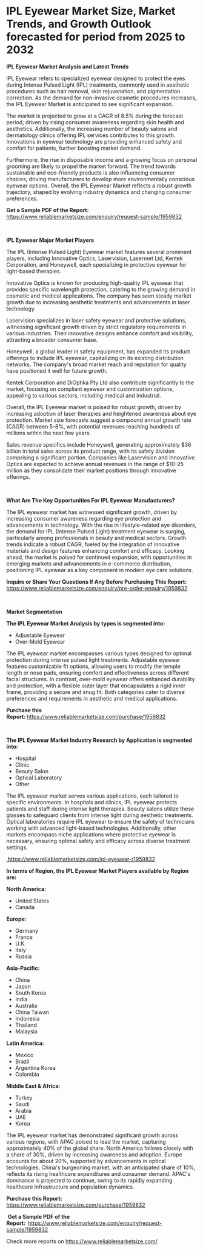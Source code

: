 <p><h1>IPL Eyewear Market Size, Market Trends, and Growth Outlook forecasted for period from 2025 to 2032</h1></p><p><strong>IPL Eyewear Market Analysis and Latest Trends</strong></p>
<p><p>IPL Eyewear refers to specialized eyewear designed to protect the eyes during Intense Pulsed Light (IPL) treatments, commonly used in aesthetic procedures such as hair removal, skin rejuvenation, and pigmentation correction. As the demand for non-invasive cosmetic procedures increases, the IPL Eyewear Market is anticipated to see significant expansion.</p><p>The market is projected to grow at a CAGR of 8.5% during the forecast period, driven by rising consumer awareness regarding skin health and aesthetics. Additionally, the increasing number of beauty salons and dermatology clinics offering IPL services contributes to this growth. Innovations in eyewear technology are providing enhanced safety and comfort for patients, further boosting market demand. </p><p>Furthermore, the rise in disposable income and a growing focus on personal grooming are likely to propel the market forward. The trend towards sustainable and eco-friendly products is also influencing consumer choices, driving manufacturers to develop more environmentally conscious eyewear options. Overall, the IPL Eyewear Market reflects a robust growth trajectory, shaped by evolving industry dynamics and changing consumer preferences.</p></p>
<p><strong>Get a Sample PDF of the Report:&nbsp;</strong> <a href="https://www.reliablemarketsize.com/enquiry/request-sample/1959832?utm_campaign=2442&utm_medium=2&utm_source=Github&utm_content=ia&utm_term=04042025&utm_id=ipl-eyewear">https://www.reliablemarketsize.com/enquiry/request-sample/1959832</a></p>
<p>&nbsp;</p>
<p><strong>IPL Eyewear Major Market Players</strong></p>
<p><p>The IPL (Intense Pulsed Light) Eyewear market features several prominent players, including Innovative Optics, Laservision, Lasermet Ltd, Kentek Corporation, and Honeywell, each specializing in protective eyewear for light-based therapies. </p><p>Innovative Optics is known for producing high-quality IPL eyewear that provides specific wavelength protection, catering to the growing demand in cosmetic and medical applications. The company has seen steady market growth due to increasing aesthetic treatments and advancements in laser technology.</p><p>Laservision specializes in laser safety eyewear and protective solutions, witnessing significant growth driven by strict regulatory requirements in various industries. Their innovative designs enhance comfort and visibility, attracting a broader consumer base.</p><p>Honeywell, a global leader in safety equipment, has expanded its product offerings to include IPL eyewear, capitalizing on its existing distribution networks. The company's broad market reach and reputation for quality have positioned it well for future growth.</p><p>Kentek Corporation and DiOptika Pty Ltd also contribute significantly to the market, focusing on compliant eyewear and customization options, appealing to various sectors, including medical and industrial.</p><p>Overall, the IPL Eyewear market is poised for robust growth, driven by increasing adoption of laser therapies and heightened awareness about eye protection. Market size forecasts suggest a compound annual growth rate (CAGR) between 5-8%, with potential revenues reaching hundreds of millions within the next few years.</p><p>Sales revenue specifics include Honeywell, generating approximately $36 billion in total sales across its product range, with its safety division comprising a significant portion. Companies like Laservision and Innovative Optics are expected to achieve annual revenues in the range of $10-25 million as they consolidate their market positions through innovative offerings.</p></p>
<p>&nbsp;</p>
<p><strong>What Are The Key Opportunities For IPL Eyewear Manufacturers?</strong></p>
<p><p>The IPL eyewear market has witnessed significant growth, driven by increasing consumer awareness regarding eye protection and advancements in technology. With the rise in lifestyle-related eye disorders, the demand for IPL (Intense Pulsed Light) treatment eyewear is surging, particularly among professionals in beauty and medical sectors. Growth trends indicate a robust CAGR, fueled by the integration of innovative materials and design features enhancing comfort and efficacy. Looking ahead, the market is poised for continued expansion, with opportunities in emerging markets and advancements in e-commerce distribution, positioning IPL eyewear as a key component in modern eye care solutions.</p></p>
<p><strong>Inquire or Share Your Questions If Any Before Purchasing This Report:</strong> <a href="https://www.reliablemarketsize.com/enquiry/pre-order-enquiry/1959832?utm_campaign=2442&utm_medium=2&utm_source=Github&utm_content=ia&utm_term=04042025&utm_id=ipl-eyewear">https://www.reliablemarketsize.com/enquiry/pre-order-enquiry/1959832</a></p>
<p>&nbsp;</p>
<p><strong>Market Segmentation</strong></p>
<p><strong>The IPL Eyewear Market Analysis by types is segmented into:</strong></p>
<p><ul><li>Adjustable Eyewear</li><li>Over-Mold Eyewear</li></ul></p>
<p><p>The IPL eyewear market encompasses various types designed for optimal protection during intense pulsed light treatments. Adjustable eyewear features customizable fit options, allowing users to modify the temple length or nose pads, ensuring comfort and effectiveness across different facial structures. In contrast, over-mold eyewear offers enhanced durability and protection, with a flexible outer layer that encapsulates a rigid inner frame, providing a secure and snug fit. Both categories cater to diverse preferences and requirements in aesthetic and medical applications.</p></p>
<p><strong>Purchase this Report:&nbsp;</strong><a href="https://www.reliablemarketsize.com/purchase/1959832?utm_campaign=2442&utm_medium=2&utm_source=Github&utm_content=ia&utm_term=04042025&utm_id=ipl-eyewear">https://www.reliablemarketsize.com/purchase/1959832</a></p>
<p>&nbsp;</p>
<p><strong>The IPL Eyewear Market Industry Research by Application is segmented into:</strong></p>
<p><ul><li>Hospital</li><li>Clinic</li><li>Beauty Salon</li><li>Optical Laboratory</li><li>Other</li></ul></p>
<p><p>The IPL eyewear market serves various applications, each tailored to specific environments. In hospitals and clinics, IPL eyewear protects patients and staff during intense light therapies. Beauty salons utilize these glasses to safeguard clients from intense light during aesthetic treatments. Optical laboratories require IPL eyewear to ensure the safety of technicians working with advanced light-based technologies. Additionally, other markets encompass niche applications where protective eyewear is necessary, ensuring optimal safety and efficacy across diverse treatment settings.</p></p>
<p><a href="https://www.reliablemarketsize.com/ipl-eyewear-r1959832?utm_campaign=2442&utm_medium=2&utm_source=Github&utm_content=ia&utm_term=04042025&utm_id=ipl-eyewear">&nbsp;https://www.reliablemarketsize.com/ipl-eyewear-r1959832</a></p>
<p><strong>In terms of Region, the IPL Eyewear Market Players available by Region are:</strong></p>
<p>
    <p> <strong> North America: </strong>
        <ul>
            <li>United States</li>
            <li>Canada</li>
        </ul>
        </p> 
    <p> <strong> Europe: </strong>
        <ul>
            <li>Germany</li>
            <li>France</li>
            <li>U.K.</li>
            <li>Italy</li>
            <li>Russia</li>
        </ul>
        </p> 
    <p> <strong> Asia-Pacific: </strong>
        <ul>
            <li>China</li>
            <li>Japan</li>
            <li>South Korea</li>
            <li>India</li>
            <li>Australia</li>
            <li>China Taiwan</li>
            <li>Indonesia</li>
            <li>Thailand</li>
            <li>Malaysia</li>
        </ul>
        </p> 
    <p> <strong> Latin America: </strong>
        <ul>
            <li>Mexico</li>
            <li>Brazil</li>
            <li>Argentina Korea</li>
            <li>Colombia</li>
        </ul>
        </p> 
    <p> <strong> Middle East & Africa: </strong>
        <ul>
            <li>Turkey</li>
            <li>Saudi</li>
            <li>Arabia</li>
            <li>UAE</li>
            <li>Korea</li>
        </ul>
    </p>
    </p>
<p><p>The IPL eyewear market has demonstrated significant growth across various regions, with APAC poised to lead the market, capturing approximately 40% of the global share. North America follows closely with a share of 30%, driven by increasing awareness and adoption. Europe accounts for about 20%, supported by advancements in optical technologies. China's burgeoning market, with an anticipated share of 10%, reflects its rising healthcare expenditures and consumer demand. APAC's dominance is projected to continue, owing to its rapidly expanding healthcare infrastructure and population dynamics.</p></p>
<p><strong>Purchase this Report: </strong><a href="https://www.reliablemarketsize.com/purchase/1959832?utm_campaign=2442&utm_medium=2&utm_source=Github&utm_content=ia&utm_term=04042025&utm_id=ipl-eyewear">https://www.reliablemarketsize.com/purchase/1959832</a></p>
<p>&nbsp;<strong>Get a Sample PDF of the Report:&nbsp;&nbsp;</strong><a href="https://www.reliablemarketsize.com/enquiry/request-sample/1959832?utm_campaign=2442&utm_medium=2&utm_source=Github&utm_content=ia&utm_term=04042025&utm_id=ipl-eyewear">https://www.reliablemarketsize.com/enquiry/request-sample/1959832</a></p>
<p><strong></strong></p>
<p>Check more reports on <a href="https://www.reliablemarketsize.com/?utm_campaign=2442&utm_medium=2&utm_source=Github&utm_content=ia&utm_term=04042025&utm_id=ipl-eyewear">https://www.reliablemarketsize.com/</a></p>